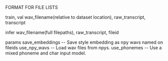FORMAT FOR FILE LISTS

train, val
wav_filename(relative to dataset location), raw_transcript, transcript

infer
wav_filename(full filepaths), raw_transcript, fileid

params
save_embeddings -- Save style embedding as npy wavs named on fileids
use_npy_wavs -- Load wav files from npys.
use_phonemes -- Use a mixed phoneme and char input model.